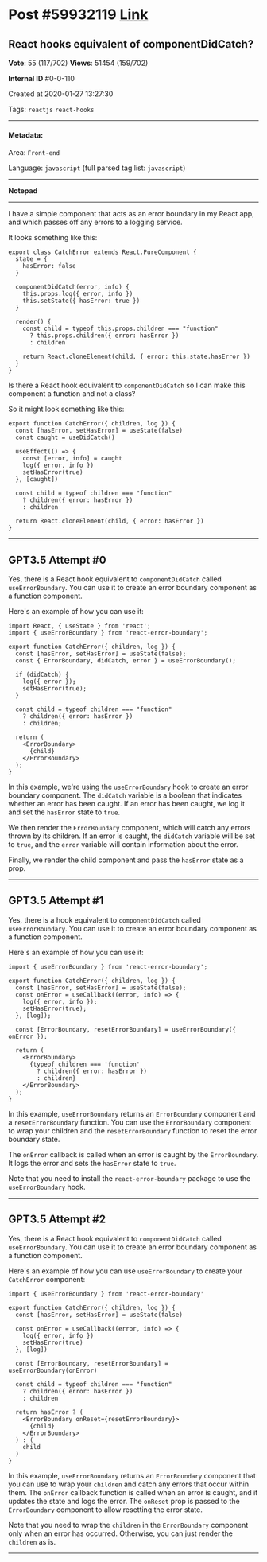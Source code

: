 
# Post \#59932119 [Link](https://stackoverflow.com/questions/59932119/)

## React hooks equivalent of componentDidCatch?

**Vote**: 55 (117/702) **Views**: 51454 (159/702) 

**Internal ID** \#0-0-110

Created at 2020-01-27 13:27:30

Tags: `reactjs` `react-hooks`

----------

#### Metadata:

Area: `Front-end`

Language: `javascript` (full parsed tag list: `javascript`)

----------

**Notepad**


----------

I have a simple component that acts as an error boundary in my React app, and which passes off any errors to a logging service.

It looks something like this:

```
export class CatchError extends React.PureComponent {
  state = {
    hasError: false
  }

  componentDidCatch(error, info) {
    this.props.log({ error, info })
    this.setState({ hasError: true })
  }

  render() {
    const child = typeof this.props.children === "function"
      ? this.props.children({ error: hasError })
      : children

    return React.cloneElement(child, { error: this.state.hasError })
  }
}
```


Is there a React hook equivalent to `componentDidCatch` so I can make this component a function and not a class?

So it might look something like this:

```
export function CatchError({ children, log }) {
  const [hasError, setHasError] = useState(false)
  const caught = useDidCatch()

  useEffect(() => {
    const [error, info] = caught
    log({ error, info })
    setHasError(true)
  }, [caught])

  const child = typeof children === "function"
    ? children({ error: hasError })
    : children

  return React.cloneElement(child, { error: hasError })
}
```



----------
        
## GPT3.5 Attempt \#0

Yes, there is a React hook equivalent to `componentDidCatch` called `useErrorBoundary`. You can use it to create an error boundary component as a function component.

Here's an example of how you can use it:

```
import React, { useState } from 'react';
import { useErrorBoundary } from 'react-error-boundary';

export function CatchError({ children, log }) {
  const [hasError, setHasError] = useState(false);
  const { ErrorBoundary, didCatch, error } = useErrorBoundary();

  if (didCatch) {
    log({ error });
    setHasError(true);
  }

  const child = typeof children === "function"
    ? children({ error: hasError })
    : children;

  return (
    <ErrorBoundary>
      {child}
    </ErrorBoundary>
  );
}
```

In this example, we're using the `useErrorBoundary` hook to create an error boundary component. The `didCatch` variable is a boolean that indicates whether an error has been caught. If an error has been caught, we log it and set the `hasError` state to `true`.

We then render the `ErrorBoundary` component, which will catch any errors thrown by its children. If an error is caught, the `didCatch` variable will be set to `true`, and the `error` variable will contain information about the error.

Finally, we render the child component and pass the `hasError` state as a prop.

--------

## GPT3.5 Attempt \#1

Yes, there is a hook equivalent to `componentDidCatch` called `useErrorBoundary`. You can use it to create an error boundary component as a function component.

Here's an example of how you can use it:

```
import { useErrorBoundary } from 'react-error-boundary';

export function CatchError({ children, log }) {
  const [hasError, setHasError] = useState(false);
  const onError = useCallback((error, info) => {
    log({ error, info });
    setHasError(true);
  }, [log]);

  const [ErrorBoundary, resetErrorBoundary] = useErrorBoundary({ onError });

  return (
    <ErrorBoundary>
      {typeof children === 'function'
        ? children({ error: hasError })
        : children}
    </ErrorBoundary>
  );
}
```

In this example, `useErrorBoundary` returns an `ErrorBoundary` component and a `resetErrorBoundary` function. You can use the `ErrorBoundary` component to wrap your children and the `resetErrorBoundary` function to reset the error boundary state.

The `onError` callback is called when an error is caught by the `ErrorBoundary`. It logs the error and sets the `hasError` state to `true`.

Note that you need to install the `react-error-boundary` package to use the `useErrorBoundary` hook.

--------

## GPT3.5 Attempt \#2

Yes, there is a React hook equivalent to `componentDidCatch` called `useErrorBoundary`. You can use it to create an error boundary component as a function component.

Here's an example of how you can use `useErrorBoundary` to create your `CatchError` component:

```
import { useErrorBoundary } from 'react-error-boundary'

export function CatchError({ children, log }) {
  const [hasError, setHasError] = useState(false)

  const onError = useCallback((error, info) => {
    log({ error, info })
    setHasError(true)
  }, [log])

  const [ErrorBoundary, resetErrorBoundary] = useErrorBoundary(onError)

  const child = typeof children === "function"
    ? children({ error: hasError })
    : children

  return hasError ? (
    <ErrorBoundary onReset={resetErrorBoundary}>
      {child}
    </ErrorBoundary>
  ) : (
    child
  )
}
```

In this example, `useErrorBoundary` returns an `ErrorBoundary` component that you can use to wrap your `children` and catch any errors that occur within them. The `onError` callback function is called when an error is caught, and it updates the state and logs the error. The `onReset` prop is passed to the `ErrorBoundary` component to allow resetting the error state.

Note that you need to wrap the `children` in the `ErrorBoundary` component only when an error has occurred. Otherwise, you can just render the `children` as is.

--------
